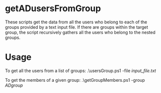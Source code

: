 getADusersFromGroup
===================

These scripts get the data from all the users who belong to each of the groups provided by a text input file. If there are groups within the target group, the script recursively gathers all the users who belong to the nested groups.

Usage
=====

To get all the users from a list of groups:
.\usersGroup.ps1 -file _input_file.txt_

To get the members of a given group:
.\getGroupMembers.ps1 -group _ADgroup_
